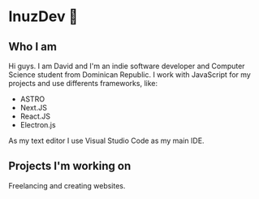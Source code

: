 # InuzDev 🐾

## Who I am

Hi guys. I am David and I'm an indie software developer and Computer Science student from Dominican Republic. I work with JavaScript for my projects and use differents frameworks, like:
* ASTRO
* Next.JS
* React.JS
* Electron.js

As my text editor I use Visual Studio Code as my main IDE.

## Projects I'm working on

Freelancing and creating websites.

